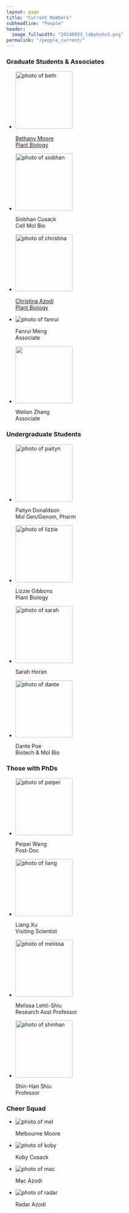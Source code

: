 ```yaml
---
layout: page
title: "Current Members"
subheadline: "People"
header:
  image_fullwidth: "20140923_labphoto3.png"
permalink: "/people_current/"
---
```


<head>
  <base href="https://ShiuLab.github.io/images/people/">
</head>

<H3>Graduate Students & Associates</H3>
<ul class="small-block-grid-2 medium-block-grid-3 large-block-grid-4">
  <li><a href="https://github.com/bmmoore43">
    <img src="beth.jpg" alt='photo of beth' width='150'><p>Bethany Moore<br>Plant Biology</p></a></li>
  <li><img src="siobhan.jpg" alt='photo of siobhan' width='150'><p>Siobhan Cusack<br>Cell Mol Bio</p></li>
  <li><a href="https://azodichr.github.io/">
    <img src="christina.jpg" alt='photo of christina' width='150'><p>Christina Azodi<br>Plant Biology</p></a></li>
  <li><img src="fanrui.jpg" alt='photo of fanrui'><p>Fanrui Meng<br>Associate</p></li>
  <li><img src="weilan.jpg" width='150'><p>Weilan Zhang<br>Associate</p></li>
</ul>

<H3>Undergraduate Students</H3>
<ul class="small-block-grid-2 medium-block-grid-3 large-block-grid-4">
  <li><img src="paityn.png" alt='photo of paityn' width='150'><p>Paityn Donaldson<br>Mol Gen/Genom, Pharm</p></li>
  <li><img src="lizzie.png" alt='photo of lizzie' width='150'><p>Lizzie Gibbons<br>Plant Biology</p></li>
  <li><img src="sarah.png" alt='photo of sarah' width='150'><p>Sarah Horan</p></li>
  <li><img src="dante.jpg" alt='photo of dante' width='150'><p>Dante Poe<br>Biotech & Mol Bio</p></li>
</ul>

<H3>Those with PhDs</H3>
<html>
<body>
<ul class="small-block-grid-2 medium-block-grid-3 large-block-grid-4">
  <li><img src="peipei.jpg" alt='photo of peipei' width='150'><p>Peipei Wang<br>Post-Doc</p></li>
  <li><img src="liang.jpg" alt='photo of liang' width='150'><p>Liang Xu<br>Visiting Scientist</p></li>
  <li><img src="melissa.jpg" alt='photo of melissa' width='150'><p>Melissa Lehti-Shiu<br>Research Asst Professor</p></li>
  <li><img src="shinhan.png" alt='photo of shinhan' width='150'><p>Shin-Han Shiu<br>Professor</p></li>
</ul>

<H3>Cheer Squad</H3>
<ul class="small-block-grid-2 medium-block-grid-3 large-block-grid-4">
  <li><img src="mel.jpg" alt='photo of mel'><p>Melbourne Moore</p></li>
  <li><img src="koby.jpg" alt='photo of koby'><p>Koby Cusack</p></li>
  <li><img src="mac.png" alt='photo of mac'><p>Mac Azodi</p></li>
  <li><img src="radar.jpg" alt='photo of radar'><p>Radar Azodi</p></li>
</ul>
</body>
</html>
